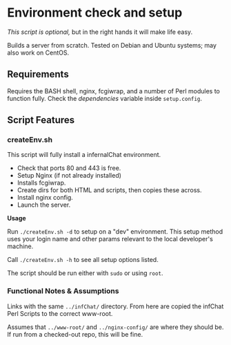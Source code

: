 # Environment check and setup

*This script is optional,* but in the right hands it will make life easy.

Builds a server from scratch. Tested on Debian and Ubuntu systems; may also work on CentOS.

## Requirements
Requires the BASH shell, nginx, fcgiwrap, and a number of Perl modules to function fully. Check  the *dependencies* variable inside `setup.config`.

## Script Features

### createEnv.sh

This script will fully install a infernalChat environment.

* Check that ports 80 and 443 is free.
* Setup Nginx (if not already installed)
* Installs fcgiwrap.
* Create dirs for both HTML and scripts, then copies these across.
* Install nginx config.
* Launch the server.

**Usage**

Run `./createEnv.sh -d` to setup on a "dev" environment. This setup method uses your login name and other params relevant to the local developer's machine.

Call `./createEnv.sh -h` to see all setup options listed.

The script should be run either with `sudo` or using `root`.

### Functional Notes & Assumptions

Links with the same `../infChat/` directory. From here are copied the infChat Perl Scripts to the correct www-root.

Assumes that `../www-root/` and `../nginx-config/` are where they should be. If run from a checked-out repo, this will be fine.
